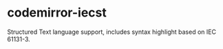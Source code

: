 # codemirror-iecst
Structured Text language support, includes syntax highlight based on IEC 61131-3.

